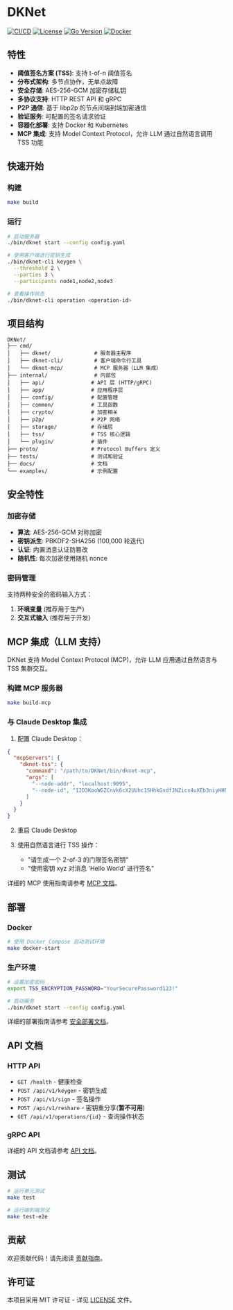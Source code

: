 # DKNet

[![CI/CD](https://github.com/dreamer-zq/DKNet/actions/workflows/ci.yml/badge.svg)](https://github.com/dreamer-zq/DKNet/actions/workflows/ci.yml)
[![License](https://img.shields.io/badge/license-MIT-blue.svg)](LICENSE)
[![Go Version](https://img.shields.io/badge/go-1.23+-blue.svg)](https://golang.org/dl/)
[![Docker](https://img.shields.io/badge/docker-supported-blue.svg)](https://hub.docker.com/r/dreamer-zq/dknet)

## 特性

- **阈值签名方案 (TSS)**: 支持 t-of-n 阈值签名
- **分布式架构**: 多节点协作，无单点故障
- **安全存储**: AES-256-GCM 加密存储私钥
- **多协议支持**: HTTP REST API 和 gRPC
- **P2P 通信**: 基于 libp2p 的节点间端到端加密通信
- **验证服务**: 可配置的签名请求验证
- **容器化部署**: 支持 Docker 和 Kubernetes
- **MCP 集成**: 支持 Model Context Protocol，允许 LLM 通过自然语言调用 TSS 功能

## 快速开始

### 构建

```bash
make build
```

### 运行

```bash
# 启动服务器
./bin/dknet start --config config.yaml

# 使用客户端进行密钥生成
./bin/dknet-cli keygen \
  --threshold 2 \
  --parties 3 \
  --participants node1,node2,node3

# 查看操作状态
./bin/dknet-cli operation <operation-id>
```

## 项目结构

```text
DKNet/
├── cmd/
│   ├── dknet/              # 服务器主程序
│   ├── dknet-cli/          # 客户端命令行工具
│   └── dknet-mcp/          # MCP 服务器（LLM 集成）
├── internal/               # 内部包
│   ├── api/               # API 层 (HTTP/gRPC)
│   ├── app/               # 应用程序层
│   ├── config/            # 配置管理
│   ├── common/            # 工具函数
│   ├── crypto/            # 加密相关
│   ├── p2p/               # P2P 网络
│   ├── storage/           # 存储层
│   ├── tss/               # TSS 核心逻辑
│   └── plugin/            # 插件
├── proto/                 # Protocol Buffers 定义
├── tests/                 # 测试和验证
├── docs/                  # 文档
└── examples/              # 示例配置
```

## 安全特性

### 加密存储

- **算法**: AES-256-GCM 对称加密
- **密钥派生**: PBKDF2-SHA256 (100,000 轮迭代)
- **认证**: 内置消息认证防篡改
- **随机性**: 每次加密使用随机 nonce

### 密码管理

支持两种安全的密码输入方式：

1. **环境变量** (推荐用于生产)
2. **交互式输入** (推荐用于开发)

## MCP 集成（LLM 支持）

DKNet 支持 Model Context Protocol (MCP)，允许 LLM 应用通过自然语言与 TSS 集群交互。

### 构建 MCP 服务器

```bash
make build-mcp
```

### 与 Claude Desktop 集成

1. 配置 Claude Desktop：

```json
{
  "mcpServers": {
    "dknet-tss": {
      "command": "/path/to/DKNet/bin/dknet-mcp",
      "args": [
        "--node-addr", "localhost:9095",
        "--node-id", "12D3KooWGZCnvk6cX2UUhc1SHhkGvdfJNZicx4uXEb3niyHHN7ch"
      ]
    }
  }
}
```

2. 重启 Claude Desktop

3. 使用自然语言进行 TSS 操作：
   - "请生成一个 2-of-3 的门限签名密钥"
   - "使用密钥 xyz 对消息 'Hello World' 进行签名"

详细的 MCP 使用指南请参考 [MCP 文档](docs/mcp-usage.md)。

## 部署

### Docker

```bash
# 使用 Docker Compose 启动测试环境
make docker-start
```

### 生产环境

```bash
# 设置加密密码
export TSS_ENCRYPTION_PASSWORD="YourSecurePassword123!"

# 启动服务
./bin/dknet start --config config.yaml
```

详细的部署指南请参考 [安全部署文档](docs/SECURITY.md)。

## API 文档

### HTTP API

- `GET /health` - 健康检查
- `POST /api/v1/keygen` - 密钥生成
- `POST /api/v1/sign` - 签名操作
- `POST /api/v1/reshare` - 密钥重分享(**暂不可用**)
- `GET /api/v1/operations/{id}` - 查询操作状态

### gRPC API

详细的 API 文档请参考 [API 文档](docs/api.md)。

## 测试

```bash
# 运行单元测试
make test

# 运行端到端测试
make test-e2e
```

## 贡献

欢迎贡献代码！请先阅读 [贡献指南](CONTRIBUTING.md)。

## 许可证

本项目采用 MIT 许可证 - 详见 [LICENSE](LICENSE) 文件。
